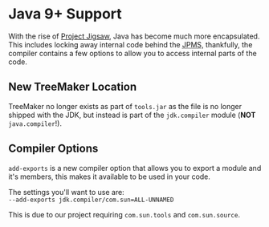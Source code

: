 # Java 9+ Support

With the rise of [Project Jigsaw](https://www.baeldung.com/project-jigsaw-java-modularity), Java has become much more encapsulated. This includes locking away internal code behind the <abbr title="Java Platform Module System">JPMS</abbr>, thankfully, the compiler contains a few options to allow you to access internal parts of the code.

## New TreeMaker Location

TreeMaker no longer exists as part of `tools.jar` as the file is no longer shipped with the JDK, but instead is part of the `jdk.compiler` module (**NOT** `java.compiler`!).

## Compiler Options

`add-exports` is a new compiler option that allows you to export a module and it's members, this makes it available to be used in your code.

The settings you'll want to use are:<br>
`--add-exports jdk.compiler/com.sun=ALL-UNNAMED`

This is due to our project requiring `com.sun.tools` and `com.sun.source`.